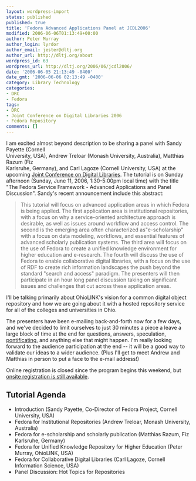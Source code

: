 ```yaml
---
layout: wordpress-import
status: published
published: true
title: 'Fedora Advanced Applications Panel at JCDL2006'
modified: 2006-06-06T01:13:49+00:00
author: Peter Murray
author_login: lyrdor
author_email: jester@dltj.org
author_url: http://dltj.org/about
wordpress_id: 63
wordpress_url: http://dltj.org/2006/06/jcdl2006/
date: '2006-06-05 21:13:49 -0400'
date_gmt: '2006-06-06 02:13:49 -0400'
category: Library Technology
categories:
- DRC
- Fedora
tags:
- DRC
- Joint Conference on Digital Libraries 2006
- Fedora Repository
comments: []
---
```

<p>I am excited almost beyond description to be sharing a panel with Sandy Payette (Cornell<br />
University, USA), Andrew Treloar (Monash University, Australia), Matthias Razum (Fiz<br />
Karlsruhe, Germany),  and Carl Lagoze (Cornell University, USA) at the upcoming <a href="http://jcdl2006.org/" title="http://jcdl2006.org/">Joint Conference on Digital Libraries</a>.  The tutorial is on Sunday afternoon (Sunday, June 11, 2006, 1:30-5:00pm local time) with the title "The Fedora Service Framework - Advanced Applications and Panel Discussion".  Sandy's recent announcement include this abstract:</p>
<blockquote><p>
This tutorial will focus on advanced application areas in which Fedora is being applied.  The first application area is institutional repositories, with a focus on why a service-oriented architecture approach is desirable, as well as issues around workflow and access control.  The second is the emerging area often characterized as"e-scholarship" with a focus on data modeling, workflows, and essential features of advanced scholarly publication systems.  The third area will focus on the use of Fedora to create a unified knowledge environment for higher education and e-research.  The fourth will discuss the use of Fedora to enable collaborative digital libraries, with a focus on the use of RDF to create rich information landscapes the push beyond the standard "search and access" paradigm.   The presenters will then participate in an hour long panel discussion taking on significant issues and challenges that cut across these application areas.
</p></blockquote>
<p>I'll be talking primarily about OhioLINK's vision for a common digital object repository and how we are going about it with a hosted repository service for all of the colleges and universities in Ohio.</p>
<p>The presenters have been e-mailing back-and-forth now for a few days, and we've decided to limit ourselves to just 30 minutes a piece a leave a large block of time at the end for questions, answers, speculation, <a href="http://www2.merriam-webster.com/cgi-bin/mwdictsn?va=pontificating" title="http://www2.merriam-webster.com/cgi-bin/mwdictsn?va=pontificating">pontificating</a>,  and anything else that might happen.  I'm really looking forward to the audience participation at the end -- it will be a good way to validate our ideas to a wider audience.  (Plus I'll get to meet Andrew and Matthias in person to put a face to the e-mail address!)</p>
<p>Online registration is closed since the program begins this weekend, but <a href="http://web.archive.org/web/20060605000000/http://jcdl2006.org:80/registration/" title="http://web.archive.org/web/20060605000000/http://jcdl2006.org:80/registration/">onsite registration is still available</a>.</p>
<h2>Tutorial Agenda</h2>
<ul>
<li>Introduction  (Sandy Payette, Co-Director of Fedora Project, Cornell University, USA)</li>
<li>Fedora for Institutional Repositories (Andrew Treloar, Monash University, Australia)</li>
<li>Fedora for e-scholarship and scholarly publication  (Matthias Razum, Fiz Karlsruhe, Germany)</li>
<li>Fedora for Unified Knowledge Repository for Higher Education (Peter Murray, OhioLINK, USA)</li>
<li> Fedora for Collaborative Digital Libraries  (Carl Lagoze, Cornell Information Science, USA)</li>
<li>Panel Discussion:  Hot Topics for Repositories</li>
</ul>
